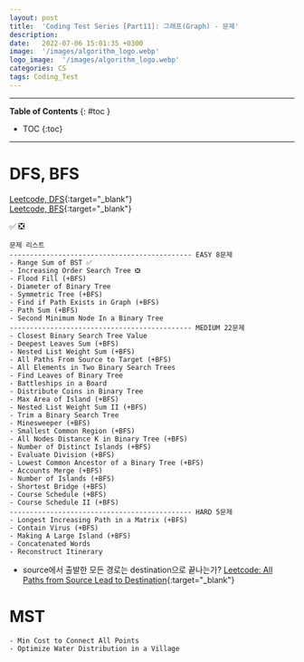 ```yaml
---
layout: post
title:  'Coding Test Series [Part11]: 그래프(Graph) - 문제'
description: 
date:   2022-07-06 15:01:35 +0300
image:  '/images/algorithm_logo.webp'
logo_image:  '/images/algorithm_logo.webp'
categories: CS
tags: Coding_Test
---
```

---

**Table of Contents**
{: #toc }
*  TOC
{:toc}

---

# DFS, BFS

[Leetcode, DFS](https://leetcode.com/tag/depth-first-search/){:target="_blank"}   
[Leetcode, BFS](https://leetcode.com/tag/breadth-first-search/){:target="_blank"}  

✅ ❎  

```
문제 리스트
--------------------------------------------- EASY 8문제
- Range Sum of BST ✅ 
- Increasing Order Search Tree ❎
- Flood Fill (+BFS)
- Diameter of Binary Tree
- Symmetric Tree (+BFS)
- Find if Path Exists in Graph (+BFS)
- Path Sum (+BFS)
- Second Minimum Node In a Binary Tree
--------------------------------------------- MEDIUM 22문제
- Closest Binary Search Tree Value
- Deepest Leaves Sum (+BFS)
- Nested List Weight Sum (+BFS)
- All Paths From Source to Target (+BFS)
- All Elements in Two Binary Search Trees
- Find Leaves of Binary Tree
- Battleships in a Board
- Distribute Coins in Binary Tree
- Max Area of Island (+BFS)
- Nested List Weight Sum II (+BFS)
- Trim a Binary Search Tree
- Minesweeper (+BFS)
- Smallest Common Region (+BFS)
- All Nodes Distance K in Binary Tree (+BFS)
- Number of Distinct Islands (+BFS)
- Evaluate Division (+BFS)
- Lowest Common Ancestor of a Binary Tree (+BFS)
- Accounts Merge (+BFS)
- Number of Islands (+BFS)
- Shortest Bridge (+BFS)
- Course Schedule (+BFS)
- Course Schedule II (+BFS)
--------------------------------------------- HARD 5문제
- Longest Increasing Path in a Matrix (+BFS)
- Contain Virus (+BFS)
- Making A Large Island (+BFS)
- Concatenated Words
- Reconstruct Itinerary
```


- source에서 출발한 모든 경로는 destination으로 끝나는가?
[Leetcode: All Paths from Source Lead to Destination](https://leetcode.com/problems/all-paths-from-source-lead-to-destination/){:target="_blank"}  


# MST

```
- Min Cost to Connect All Points
- Optimize Water Distribution in a Village
```
